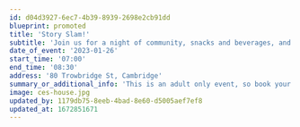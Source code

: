 ```yaml
---
id: d04d3927-6ec7-4b39-8939-2698e2cb91dd
blueprint: promoted
title: 'Story Slam!'
subtitle: 'Join us for a night of community, snacks and beverages, and stories!'
date_of_event: '2023-01-26'
start_time: '07:00'
end_time: '08:30'
address: '80 Trowbridge St, Cambridge'
summary_or_additional_info: 'This is an adult only event, so book your sitter in advance! Email Katie@Cambridge-Ellis.org if you would like to share a story.'
image: ces-house.jpg
updated_by: 1179db75-8eeb-4bad-8e60-d5005aef7ef8
updated_at: 1672851671
---
```

